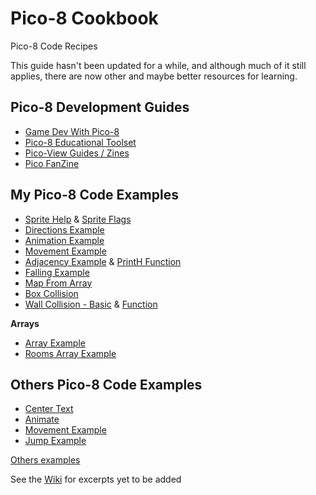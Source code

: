# Pico-8 Cookbook

Pico-8 Code Recipes

This guide hasn't been updated for a while, and although much of it still applies, there are now other and maybe better resources for learning.

## Pico-8 Development Guides

* [Game Dev With Pico-8](https://mboffin.itch.io/gamedev-with-pico-8-issue1)
* [Pico-8 Educational Toolset](https://itch.io/c/198419/pico-8-educational-toolset)
* [Pico-View Guides / Zines](https://nerdyteachers.com/PICO-8/Pico-View/)
* [Pico FanZine](https://pico-8.fandom.com/wiki/Pico8Zine)

## My Pico-8 Code Examples

- [Sprite Help](examples/sprite.src.md) & [Sprite Flags](examples/sprite_flags.md)
- [Directions Example](examples/directions.src)
- [Animation Example](examples/animate.src)
- [Movement Example](examples/movement.src)
- [Adjacency Example](examples/adjacency.p8) & [PrintH Function](examples/printh-adjacent-function.src)
- [Falling Example](examples/fallplatforms.p8)
- [Map From Array](examples/mapfromarray.src)
- [Box Collision](examples/draw_collision.src)
- [Wall Collision - Basic](examples/wall_collision_simpler.src) & [Function](examples/wall_collision_function.src)

**Arrays**

- [Array Example](examples/array.src)
- [Rooms Array Example](examples/story-engine/rooms.src)

## Others Pico-8 Code Examples

- [Center Text](examples/others/center.src)
- [Animate](examples/others/anim.p8)
- [Movement Example](examples/others/movement.src)
- [Jump Example](examples/others/jump.src)

[Others examples](examples/others)

See the [Wiki](https://github.com/nate2squared/pico-8-cookbook/wiki) for excerpts yet to be added
